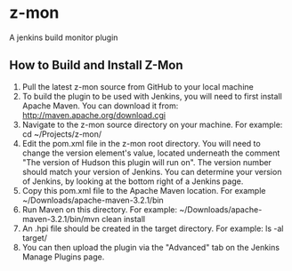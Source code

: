 z-mon
=====

A jenkins build monitor plugin

How to Build and Install Z-Mon
------------------------------
1. Pull the latest z-mon source from GitHub to your local machine
2. To build the plugin to be used with Jenkins, you will need to first install
Apache Maven.  You can download it from:
  http://maven.apache.org/download.cgi
3. Navigate to the z-mon source directory on your machine. For example:
  cd ~/Projects/z-mon/
4. Edit the pom.xml file in the z-mon root directory.  You will need to change
  the version element's value, located underneath the comment
  "The version of Hudson this plugin will run on". The version number should
  match your version of Jenkins.  You can determine your version of Jenkins, by
  looking at the bottom right of a Jenkins page.
5. Copy this pom.xml file to the Apache Maven location. For example ~/Downloads/apache-maven-3.2.1/bin
6. Run Maven on this directory. For example:
  ~/Downloads/apache-maven-3.2.1/bin/mvn clean install
7. An .hpi file should be created in the target directory. For example:
  ls -al target/
8. You can then upload the plugin via the "Advanced" tab on the Jenkins Manage
Plugins page.


